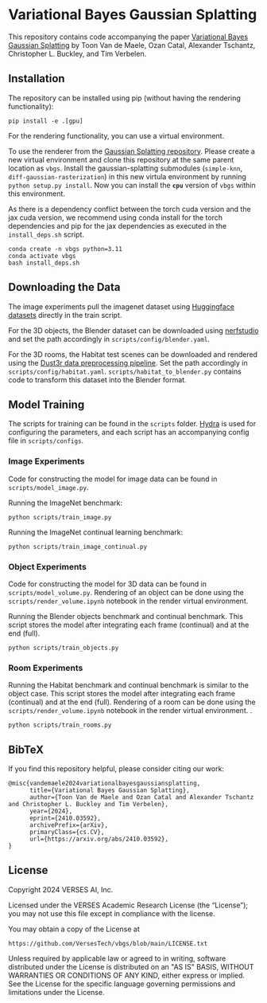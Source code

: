 # Variational Bayes Gaussian Splatting

This repository contains code accompanying the paper [Variational Bayes Gaussian Splatting](https://arxiv.org/abs/2410.03592
) by Toon Van de Maele, Ozan Catal, Alexander Tschantz, Christopher L. Buckley, and Tim Verbelen. 

## Installation 

The repository can be installed using pip (without having the rendering functionality): 
```
pip install -e .[gpu]
```

For the rendering functionality, you can use a virtual environment. 

To use the renderer from the [Gaussian Splatting repository](https://github.com/graphdeco-inria/gaussian-splatting). Please create a new virtual environment and clone this repository at the same parent location as `vbgs`. Install the gaussian-splatting submodules (`simple-knn`, `diff-gaussian-rasterization`) in this new virtula environment by running `python setup.py install`. Now you can install the **`cpu`** version of `vbgs` within this environment. 

As there is a dependency conflict between the torch cuda version and the jax cuda version, we recommend using conda install for the torch dependencies and pip for the jax dependencies as executed in the `install_deps.sh` script.

```
conda create -n vbgs python=3.11
conda activate vbgs 
bash install_deps.sh
```


## Downloading the Data 

The image experiments pull the imagenet dataset using [Huggingface datasets](https://huggingface.co/docs/datasets/en/index) directly in the train script. 

For the 3D objects, the Blender dataset can be downloaded using [nerfstudio](https://docs.nerf.studio/quickstart/existing_dataset.html) and set the path accordingly in `scripts/config/blender.yaml`. 

For the 3D rooms, the Habitat test scenes can be downloaded and rendered using the [Dust3r data preprocessing pipeline](https://github.com/naver/dust3r/tree/main/datasets_preprocess/habitat). Set the path accordingly in `scripts/config/habitat.yaml`. `scripts/habitat_to_blender.py` contains code to transform this dataset into the Blender format.

## Model Training  

The scripts for training can be found in the `scripts` folder. [Hydra](hydra.cc) is used for configuring the parameters, and each script has an accompanying config file in `scripts/configs`. 

### Image Experiments

Code for constructing the model for image data can be found in `scripts/model_image.py`.

Running the ImageNet benchmark: 
```
python scripts/train_image.py
```
Running the ImageNet continual learning benchmark: 
```
python scripts/train_image_continual.py
```

### Object Experiments

Code for constructing the model for 3D data can be found in `scripts/model_volume.py`. Rendering of an object can be done using the `scripts/render_volume.ipynb` notebook in the render virtual environment.

Running the Blender objects benchmark and continual benchmark. This script stores the model after integrating each frame (continual) and at the end (full). 
```
python scripts/train_objects.py
```

### Room Experiments


Running the Habitat benchmark and continual benchmark is similar to the object case. This script stores the model after integrating each frame (continual) and at the end (full). Rendering of a room can be done using the `scripts/render_volume.ipynb` notebook in the render virtual environment.
.
```
python scripts/train_rooms.py
```

## BibTeX


If you find this repository helpful, please consider citing our work: 
```
@misc{vandemaele2024variationalbayesgaussiansplatting,
      title={Variational Bayes Gaussian Splatting}, 
      author={Toon Van de Maele and Ozan Catal and Alexander Tschantz and Christopher L. Buckley and Tim Verbelen},
      year={2024},
      eprint={2410.03592},
      archivePrefix={arXiv},
      primaryClass={cs.CV},
      url={https://arxiv.org/abs/2410.03592}, 
}
```

## License

Copyright 2024 VERSES AI, Inc.

Licensed under the VERSES Academic Research License (the “License”);
you may not use this file except in compliance with the license.

You may obtain a copy of the License at

    https://github.com/VersesTech/vbgs/blob/main/LICENSE.txt

Unless required by applicable law or agreed to in writing, software
distributed under the License is distributed on an "AS IS" BASIS,
WITHOUT WARRANTIES OR CONDITIONS OF ANY KIND, either express or implied.
See the License for the specific language governing permissions and
limitations under the License.
